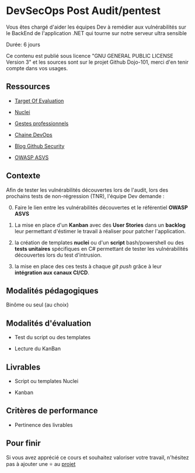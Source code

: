 # DevSecOps Post Audit/pentest

Vous êtes chargé d'aider les équipes Dev à remédier aux vulnérabilités sur le BackEnd de l'application .NET qui tourne sur notre serveur ultra sensible

Durée: 6 jours

Ce contenu est publié sous licence "GNU GENERAL PUBLIC LICENSE Version 3" et les sources sont sur le projet Github Dojo-101, merci d'en tenir compte dans vos usages.

## Ressources

* [Target Of Evaluation](https://github.com/Aif4thah/VulnerableLightApp)

* [Nuclei](https://github.com/projectdiscovery/nuclei)

* [Gestes professionnels](https://github.com/Aif4thah/Dojo-101)

* [Chaine DevOps](https://learn.microsoft.com/fr-fr/azure/cloud-adoption-framework/ready/considerations/devops-toolchain#azure-devops-and-github-toolchain)

* [Blog Github Security](https://github.blog/category/security/)

* [OWASP ASVS](https://owasp.org/www-project-application-security-verification-standard/)

## Contexte

Afin de tester les vulnérabilités découvertes lors de l'audit, lors des prochains tests de non-régression (TNR), l'équipe Dev demande : 

0. Faire le lien entre les vulnérabilités découvertes et le référentiel **OWASP ASVS**

1. La mise en place d'un **Kanban** avec des **User Stories** dans un **backlog** leur permettant d'éstimer le travail à réaliser pour patcher l'application. 

2. la création de templates **nuclei** ou d'un **script** bash/powershell ou des **tests unitaires** spécifiques en C# permettant de tester les vulnérabilités découvertes lors du test d'intrusion.

3. la mise en place des ces tests à chaque *git push* grâce à leur **intégration aux canaux CI/CD**.


## Modalités pédagogiques

Binôme ou seul (au choix)

## Modalités d'évaluation

* Test du script ou des templates

* Lecture du KanBan


## Livrables

* Script ou templates Nuclei

* Kanban


## Critères de performance

* Pertinence des livrables

## Pour finir

Si vous avez apprécié ce cours et souhaitez valoriser votre travail, n'hésitez pas à ajouter une ⭐ au [projet](https://github.com/Aif4thah/Dojo-101)